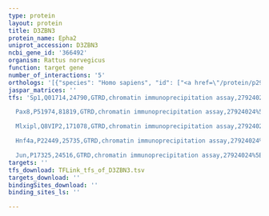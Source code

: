 ```yaml
---
type: protein
layout: protein
title: D3ZBN3
protein_name: Epha2
uniprot_accession: D3ZBN3
ncbi_gene_id: '366492'
organism: Rattus norvegicus
function: target gene
number_of_interactions: '5'
orthologs: '[{"species": "Homo sapiens", "id": ["<a href=\"/protein/p29317\">P29317</a>"]}, {"species": "Danio rerio", "id": ["<a href=\"/protein/e7f533\">E7F533</a>", "<a href=\"/protein/f1qsd6\">F1QSD6</a>"]}, {"species": "Mus musculus", "id": ["<a href=\"/protein/q03145\">Q03145</a>"]}, {"species": "Caenorhabditis elegans", "id": ["<a href=\"/protein/o61460\">O61460</a>"]}]'
jaspar_matrices: ''
tfs: 'Sp1,Q01714,24790,GTRD,chromatin immunoprecipitation assay,27924024%5Buid%5D,No

  Pax8,P51974,81819,GTRD,chromatin immunoprecipitation assay,27924024%5Buid%5D,No

  Mlxipl,Q8VIP2,171078,GTRD,chromatin immunoprecipitation assay,27924024%5Buid%5D,No

  Hnf4a,P22449,25735,GTRD,chromatin immunoprecipitation assay,27924024%5Buid%5D,No

  Jun,P17325,24516,GTRD,chromatin immunoprecipitation assay,27924024%5Buid%5D,No'
targets: ''
tfs_download: TFLink_tfs_of_D3ZBN3.tsv
targets_download: ''
bindingSites_download: ''
binding_sites_ls: ''

---
```

